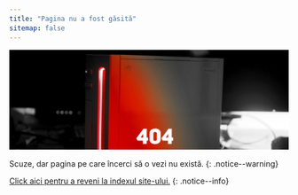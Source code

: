 ```yaml
---
title: "Pagina nu a fost găsită"
sitemap: false
---
```


![](/images/main-pages/Wii_Red_404.jpg)

Scuze, dar pagina pe care încerci să o vezi nu există.
{: .notice--warning}

[Click aici pentru a reveni la indexul site-ului.](site-navigation)
{: .notice--info}
